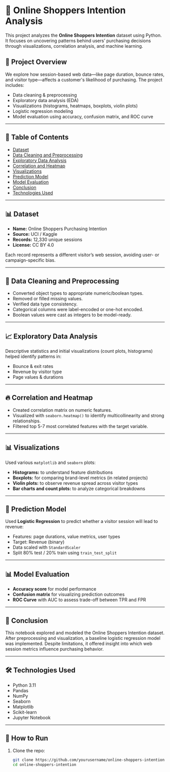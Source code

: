 # 🛒 Online Shoppers Intention Analysis

This project analyzes the **Online Shoppers Intention** dataset using Python. It focuses on uncovering patterns behind users’ purchasing decisions through visualizations, correlation analysis, and machine learning.

## 📌 Project Overview

We explore how session-based web data—like page duration, bounce rates, and visitor type—affects a customer's likelihood of purchasing. The project includes:

- Data cleaning & preprocessing
- Exploratory data analysis (EDA)
- Visualizations (histograms, heatmaps, boxplots, violin plots)
- Logistic regression modeling
- Model evaluation using accuracy, confusion matrix, and ROC curve

---

## 📂 Table of Contents

- [Dataset](#dataset)
- [Data Cleaning and Preprocessing](#data-cleaning-and-preprocessing)
- [Exploratory Data Analysis](#exploratory-data-analysis)
- [Correlation and Heatmap](#correlation-and-heatmap)
- [Visualizations](#visualizations)
- [Prediction Model](#prediction-model)
- [Model Evaluation](#model-evaluation)
- [Conclusion](#conclusion)
- [Technologies Used](#technologies-used)

---

## 📊 Dataset

- **Name:** Online Shoppers Purchasing Intention
- **Source:** UCI / Kaggle
- **Records:** 12,330 unique sessions
- **License:** CC BY 4.0

Each record represents a different visitor’s web session, avoiding user- or campaign-specific bias.

---

## 🧹 Data Cleaning and Preprocessing

- Converted object types to appropriate numeric/boolean types.
- Removed or filled missing values.
- Verified data type consistency.
- Categorical columns were label-encoded or one-hot encoded.
- Boolean values were cast as integers to be model-ready.

---

## 📈 Exploratory Data Analysis

Descriptive statistics and initial visualizations (count plots, histograms) helped identify patterns in:

- Bounce & exit rates
- Revenue by visitor type
- Page values & durations

---

## 🔥 Correlation and Heatmap

- Created correlation matrix on numeric features.
- Visualized with `seaborn.heatmap()` to identify multicollinearity and strong relationships.
- Filtered top 5-7 most correlated features with the target variable.

---

## 📊 Visualizations

Used various `matplotlib` and `seaborn` plots:

- **Histograms:** to understand feature distributions
- **Boxplots:** for comparing brand-level metrics (in related projects)
- **Violin plots:** to observe revenue spread across visitor types
- **Bar charts and count plots:** to analyze categorical breakdowns

---

## 🤖 Prediction Model

Used **Logistic Regression** to predict whether a visitor session will lead to revenue:

- Features: page durations, value metrics, user types
- Target: Revenue (binary)
- Data scaled with `StandardScaler`
- Split 80% test / 20% train using `train_test_split`

---

## 📊 Model Evaluation

- **Accuracy score** for model performance
- **Confusion matrix** for visualizing prediction outcomes
- **ROC Curve** with AUC to assess trade-off between TPR and FPR

---

## 🧠 Conclusion

This notebook explored and modeled the Online Shoppers Intention dataset. After preprocessing and visualization, a baseline logistic regression model was implemented. Despite limitations, it offered insight into which web session metrics influence purchasing behavior.

---

## 🛠 Technologies Used

- Python 3.11
- Pandas
- NumPy
- Seaborn
- Matplotlib
- Scikit-learn
- Jupyter Notebook

---

## 📁 How to Run

1. Clone the repo:
   ```bash
   git clone https://github.com/yourusername/online-shoppers-intention.git
   cd online-shoppers-intention

